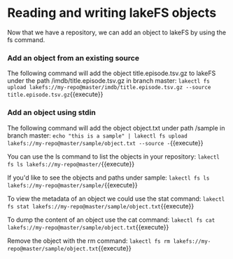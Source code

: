 # Reading and writing lakeFS objects

Now that we have a repository, we can add an object to lakeFS by using the fs command.


### Add an object from an existing source
The following command will add the object title.episode.tsv.gz to lakeFS under the path /imdb/title.episode.tsv.gz in branch master: 
`lakectl fs upload lakefs://my-repo@master/imdb/title.episode.tsv.gz --source title.episode.tsv.gz`{{execute}}


### Add an object using stdin
The following command will add the object object.txt under path /sample in branch master:
`echo "this is a sample" | lakectl fs upload lakefs://my-repo@master/sample/object.txt --source -`{{execute}}

You can use the ls command to list the objects in your repository:
`lakectl fs ls lakefs://my-repo@master/`{{execute}}
 
If you'd like to see the objects and paths under sample:
`lakectl fs ls lakefs://my-repo@master/sample/`{{execute}} 
 
To view the metadata of an object we could use the stat command:
`lakectl fs stat lakefs://my-repo@master/sample/object.txt`{{execute}}

To dump the content of an object use the cat command:
`lakectl fs cat lakefs://my-repo@master/sample/object.txt`{{execute}}

Remove the object with the rm command:
`lakectl fs rm lakefs://my-repo@master/sample/object.txt`{{execute}}



